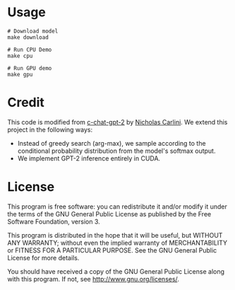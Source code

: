 # Usage
```
# Download model
make download

# Run CPU Demo
make cpu

# Run GPU demo
make gpu
```

# Credit

This code is modified from [c-chat-gpt-2](https://github.com/carlini/c-chat-gpt-2/tree/main) by [Nicholas Carlini](https://nicholas.carlini.com/).
We extend this project in the following ways:
* Instead of greedy search (arg-max), we sample according to the conditional probability distribution from the model's softmax output.
* We implement GPT-2 inference entirely in CUDA. 

# License

This program is free software: you can redistribute it and/or modify it under the terms of the GNU General Public License as published by the Free Software Foundation, version 3.

This program is distributed in the hope that it will be useful, but WITHOUT ANY WARRANTY; without even the implied warranty of MERCHANTABILITY or FITNESS FOR A PARTICULAR PURPOSE. See the GNU General Public License for more details.

You should have received a copy of the GNU General Public License along with this program. If not, see http://www.gnu.org/licenses/.